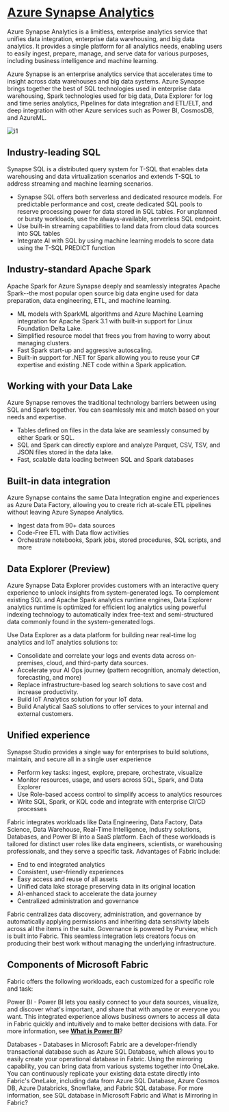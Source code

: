 # **[Azure Synapse Analytics](https://learn.microsoft.com/en-us/azure/synapse-analytics/)**

Azure Synapse Analytics is a limitless, enterprise analytics service that unifies data integration, enterprise data warehousing, and big data analytics. It provides a single platform for all analytics needs, enabling users to easily ingest, prepare, manage, and serve data for various purposes, including business intelligence and machine learning.

Azure Synapse is an enterprise analytics service that accelerates time to insight across data warehouses and big data systems. Azure Synapse brings together the best of SQL technologies used in enterprise data warehousing, Spark technologies used for big data, Data Explorer for log and time series analytics, Pipelines for data integration and ETL/ELT, and deep integration with other Azure services such as Power BI, CosmosDB, and AzureML.

![i1](https://learn.microsoft.com/en-us/azure/synapse-analytics/media/overview-what-is/synapse-architecture.png)

## Industry-leading SQL

Synapse SQL is a distributed query system for T-SQL that enables data warehousing and data virtualization scenarios and extends T-SQL to address streaming and machine learning scenarios.

- Synapse SQL offers both serverless and dedicated resource models. For predictable performance and cost, create dedicated SQL pools to reserve processing power for data stored in SQL tables. For unplanned or bursty workloads, use the always-available, serverless SQL endpoint.
- Use built-in streaming capabilities to land data from cloud data sources into SQL tables
- Integrate AI with SQL by using machine learning models to score data using the T-SQL PREDICT function

## Industry-standard Apache Spark

Apache Spark for Azure Synapse deeply and seamlessly integrates Apache Spark--the most popular open source big data engine used for data preparation, data engineering, ETL, and machine learning.

- ML models with SparkML algorithms and Azure Machine Learning integration for Apache Spark 3.1 with built-in support for Linux Foundation Delta Lake.
- Simplified resource model that frees you from having to worry about managing clusters.
- Fast Spark start-up and aggressive autoscaling.
- Built-in support for .NET for Spark allowing you to reuse your C# expertise and existing .NET code within a Spark application.

## Working with your Data Lake

Azure Synapse removes the traditional technology barriers between using SQL and Spark together. You can seamlessly mix and match based on your needs and expertise.

- Tables defined on files in the data lake are seamlessly consumed by either Spark or SQL.
- SQL and Spark can directly explore and analyze Parquet, CSV, TSV, and JSON files stored in the data lake.
- Fast, scalable data loading between SQL and Spark databases

## Built-in data integration

Azure Synapse contains the same Data Integration engine and experiences as Azure Data Factory, allowing you to create rich at-scale ETL pipelines without leaving Azure Synapse Analytics.

- Ingest data from 90+ data sources
- Code-Free ETL with Data flow activities
- Orchestrate notebooks, Spark jobs, stored procedures, SQL scripts, and more

## Data Explorer (Preview)

Azure Synapse Data Explorer provides customers with an interactive query experience to unlock insights from system-generated logs. To complement existing SQL and Apache Spark analytics runtime engines, Data Explorer analytics runtime is optimized for efficient log analytics using powerful indexing technology to automatically index free-text and semi-structured data commonly found in the system-generated logs.

Use Data Explorer as a data platform for building near real-time log analytics and IoT analytics solutions to:

- Consolidate and correlate your logs and events data across on-premises, cloud, and third-party data sources.
- Accelerate your AI Ops journey (pattern recognition, anomaly detection, forecasting, and more)
- Replace infrastructure-based log search solutions to save cost and increase productivity.
- Build IoT Analytics solution for your IoT data.
- Build Analytical SaaS solutions to offer services to your internal and external customers.

## Unified experience

Synapse Studio provides a single way for enterprises to build solutions, maintain, and secure all in a single user experience

- Perform key tasks: ingest, explore, prepare, orchestrate, visualize
- Monitor resources, usage, and users across SQL, Spark, and Data Explorer
- Use Role-based access control to simplify access to analytics resources
- Write SQL, Spark, or KQL code and integrate with enterprise CI/CD processes

Fabric integrates workloads like Data Engineering, Data Factory, Data Science, Data Warehouse, Real-Time Intelligence, Industry solutions, Databases, and Power BI into a SaaS platform. Each of these workloads is tailored for distinct user roles like data engineers, scientists, or warehousing professionals, and they serve a specific task. Advantages of Fabric include:

- End to end integrated analytics
- Consistent, user-friendly experiences
- Easy access and reuse of all assets
- Unified data lake storage preserving data in its original location
- AI-enhanced stack to accelerate the data journey
- Centralized administration and governance

Fabric centralizes data discovery, administration, and governance by automatically applying permissions and inheriting data sensitivity labels across all the items in the suite. Governance is powered by Purview, which is built into Fabric. This seamless integration lets creators focus on producing their best work without managing the underlying infrastructure.

## Components of Microsoft Fabric

Fabric offers the following workloads, each customized for a specific role and task:

Power BI - Power BI lets you easily connect to your data sources, visualize, and discover what's important, and share that with anyone or everyone you want. This integrated experience allows business owners to access all data in Fabric quickly and intuitively and to make better decisions with data. For more information, see **[What is Power BI](https://learn.microsoft.com/en-us/power-bi/fundamentals/power-bi-overview)**?

Databases - Databases in Microsoft Fabric are a developer-friendly transactional database such as Azure SQL Database, which allows you to easily create your operational database in Fabric. Using the mirroring capability, you can bring data from various systems together into OneLake. You can continuously replicate your existing data estate directly into Fabric's OneLake, including data from Azure SQL Database, Azure Cosmos DB, Azure Databricks, Snowflake, and Fabric SQL database. For more information, see SQL database in Microsoft Fabric and What is Mirroring in Fabric?
